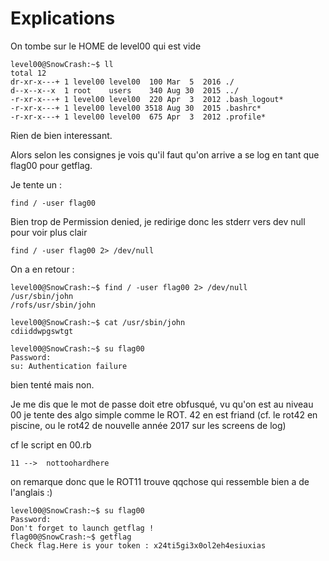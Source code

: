 # Explications

On tombe sur le HOME de level00 qui est vide

```
level00@SnowCrash:~$ ll
total 12
dr-xr-x---+ 1 level00 level00  100 Mar  5  2016 ./
d--x--x--x  1 root    users    340 Aug 30  2015 ../
-r-xr-x---+ 1 level00 level00  220 Apr  3  2012 .bash_logout*
-r-xr-x---+ 1 level00 level00 3518 Aug 30  2015 .bashrc*
-r-xr-x---+ 1 level00 level00  675 Apr  3  2012 .profile*
```

Rien de bien interessant.

Alors selon les consignes je vois qu'il faut qu'on arrive a se log en tant que flag00 pour getflag.

Je tente un :

```
find / -user flag00
```

Bien trop de Permission denied, je redirige donc les stderr vers dev null pour voir plus clair

```
find / -user flag00 2> /dev/null
```

On a en retour :

```
level00@SnowCrash:~$ find / -user flag00 2> /dev/null
/usr/sbin/john
/rofs/usr/sbin/john
```

```
level00@SnowCrash:~$ cat /usr/sbin/john
cdiiddwpgswtgt
```

```
level00@SnowCrash:~$ su flag00
Password:
su: Authentication failure
```

bien tenté mais non.

Je me dis que le mot de passe doit etre obfusqué, vu qu'on est au niveau 00 je tente des algo simple comme le ROT. 42 en est friand (cf. le rot42 en piscine, ou le rot42 de nouvelle année 2017 sur les screens de log)

cf le script en 00.rb

```
11 -->  nottoohardhere
```

on remarque donc que le ROT11 trouve qqchose qui ressemble bien a de l'anglais :)

```
level00@SnowCrash:~$ su flag00
Password:
Don't forget to launch getflag !
flag00@SnowCrash:~$ getflag
Check flag.Here is your token : x24ti5gi3x0ol2eh4esiuxias
```


